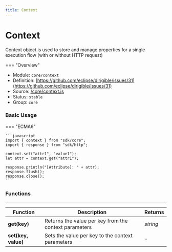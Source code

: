 ```yaml
---
title: Context
---
```


Context
===

Context object is used to store and manage properties for a single execution flow (with or without HTTP request)

=== "Overview"
- Module: `core/context`
- Definition: [https://github.com/eclipse/dirigible/issues/31](https://github.com/eclipse/dirigible/issues/31)
- Source: [/core/context.js](https://github.com/eclipse/dirigible/blob/master/components/api-core/src/main/resources/META-INF/dirigible/core/context.js)
- Status: `stable`
- Group: `core`

### Basic Usage

=== "ECMA6"

    ```javascript
    import { context } from "sdk/core";
    import { response } from "sdk/http";

    context.set("attr1", "value1");
    let attr = context.get("attr1");

    response.println("[Attribute]: " + attr);
    response.flush();
    response.close();
    ```

<!-- === "CommonJS"

    ```javascript
    const context = require('core/context');
    const response = require('http/response');

    context.set("attr1", "value1");
    let attr = context.get("attr1");

    response.println("[Attribute]: " + attr);
    response.flush();
    response.close();
    ``` -->

### Functions

---

Function     | Description | Returns
------------ | ----------- | --------
**get(key)**   | Returns the value per key from the context parameters | *string*
**set(key, value)**   | Sets the value per key to the context parameters | -
